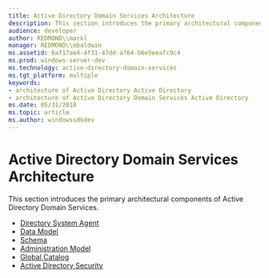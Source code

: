 ```yaml
---
title: Active Directory Domain Services Architecture
description: This section introduces the primary architectural components of Active Directory Domain Services.
audience: developer
author: REDMOND\\markl
manager: REDMOND\\mbaldwin
ms.assetid: 6af17ae4-4f31-47dd-a764-b6e5eeafc9c4
ms.prod: windows-server-dev
ms.technology: active-directory-domain-services
ms.tgt_platform: multiple
keywords:
- architecture of Active Directory Active Directory
- architecture of Active Directory Domain Services Active Directory
ms.date: 05/31/2018
ms.topic: article
ms.author: windowssdkdev
---
```


# Active Directory Domain Services Architecture

This section introduces the primary architectural components of Active Directory Domain Services.

-   [Directory System Agent](directory-system-agent.md)
-   [Data Model](data-model.md)
-   [Schema](schema.md)
-   [Administration Model](administration-model.md)
-   [Global Catalog](global-catalog.md)
-   [Active Directory Security](security-in-active-directory-domain-services.md)

 

 




